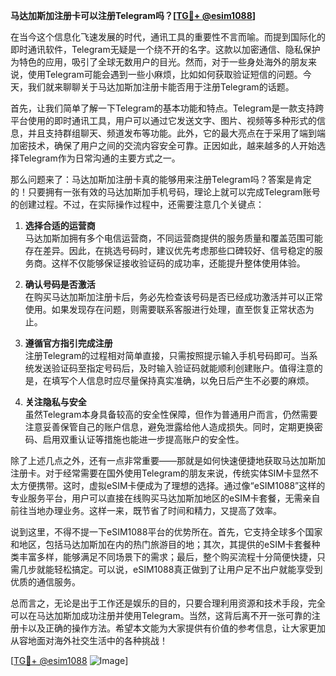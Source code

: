 **马达加斯加注册卡可以注册Telegram吗？[[TG💪+ @esim1088](https://t.me/s/esim1088)]**

在当今这个信息化飞速发展的时代，通讯工具的重要性不言而喻。而提到国际化的即时通讯软件，Telegram无疑是一个绕不开的名字。这款以加密通信、隐私保护为特色的应用，吸引了全球无数用户的目光。然而，对于一些身处海外的朋友来说，使用Telegram可能会遇到一些小麻烦，比如如何获取验证短信的问题。今天，我们就来聊聊关于马达加斯加注册卡能否用于注册Telegram的话题。

首先，让我们简单了解一下Telegram的基本功能和特点。Telegram是一款支持跨平台使用的即时通讯工具，用户可以通过它发送文字、图片、视频等多种形式的信息，并且支持群组聊天、频道发布等功能。此外，它的最大亮点在于采用了端到端加密技术，确保了用户之间的交流内容安全可靠。正因如此，越来越多的人开始选择Telegram作为日常沟通的主要方式之一。

那么问题来了：马达加斯加注册卡真的能够用来注册Telegram吗？答案是肯定的！只要拥有一张有效的马达加斯加手机号码，理论上就可以完成Telegram账号的创建过程。不过，在实际操作过程中，还需要注意几个关键点：

1. **选择合适的运营商**  
   马达加斯加拥有多个电信运营商，不同运营商提供的服务质量和覆盖范围可能存在差异。因此，在挑选号码时，建议优先考虑那些口碑较好、信号稳定的服务商。这样不仅能够保证接收验证码的成功率，还能提升整体使用体验。

2. **确认号码是否激活**  
   在购买马达加斯加注册卡后，务必先检查该号码是否已经成功激活并可以正常使用。如果发现存在问题，则需要联系客服进行处理，直至恢复正常状态为止。

3. **遵循官方指引完成注册**  
   注册Telegram的过程相对简单直接，只需按照提示输入手机号码即可。当系统发送验证码至指定号码后，及时输入验证码就能顺利创建账户。值得注意的是，在填写个人信息时应尽量保持真实准确，以免日后产生不必要的麻烦。

4. **关注隐私与安全**  
   虽然Telegram本身具备较高的安全性保障，但作为普通用户而言，仍然需要注意妥善保管自己的账户信息，避免泄露给他人造成损失。同时，定期更换密码、启用双重认证等措施也能进一步提高账户的安全性。

除了上述几点之外，还有一点非常重要——那就是如何快速便捷地获取马达加斯加注册卡。对于经常需要在国外使用Telegram的朋友来说，传统实体SIM卡显然不太方便携带。这时，虚拟eSIM卡便成为了理想的选择。通过像“eSIM1088”这样的专业服务平台，用户可以直接在线购买马达加斯加地区的eSIM卡套餐，无需亲自前往当地办理业务。这样一来，既节省了时间和精力，又提高了效率。

说到这里，不得不提一下eSIM1088平台的优势所在。首先，它支持全球多个国家和地区，包括马达加斯加在内的热门旅游目的地；其次，其提供的eSIM卡套餐种类丰富多样，能够满足不同场景下的需求；最后，整个购买流程十分简便快捷，只需几步就能轻松搞定。可以说，eSIM1088真正做到了让用户足不出户就能享受到优质的通信服务。

总而言之，无论是出于工作还是娱乐的目的，只要合理利用资源和技术手段，完全可以在马达加斯加成功注册并使用Telegram。当然，这背后离不开一张可靠的注册卡以及正确的操作方法。希望本文能为大家提供有价值的参考信息，让大家更加从容地面对海外社交生活中的各种挑战！

[[TG💪+ @esim1088](https://t.me/s/esim1088) ![Image](https://i.postimg.cc/4NQfJmqS/Snipaste-2025-05-13-00-14-12.png)]